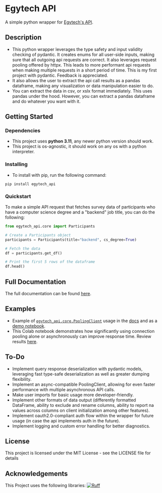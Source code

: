 # Egytech API
A simple python wrapper for [Egytech's API](https://api.egytech.fyi/).


## Description

* This python wrapper leverages the type safety and input validity checking of pydantic. 
It creates enums for all user-side inputs, making sure that all outgoing api requests are correct.
It also leverages request pooling offered by httpx. This leads to more performant api requests
when making multiple requests in a short period of time. This is my first project with pydantic. 
Feedback is appreciated.
* It also allows the user to extract the api call results as a pandas dataframe, making
any visualization or data manipulation easier to do.
* You can extract the data in csv, or xslx format immediately. This uses pandas under the hood.
However, you can extract a pandas dataframe and do whatever you want with it.

## Getting Started

### Dependencies

* This project uses **python 3.11**, any newer python version should work.
* This project is os-agnostic, it should work on any os with a python interpreter.

### Installing

* To install with pip, run the following command:
```
pip install egytech_api
```

### Quickstart
To make a simple API request that fetches survey data of participants who have a computer science
degree and a "backend" job title, you can do the following:
```python
from egytech_api.core import Participants

# Create a Participants object
participants = Participants(title="backend", cs_degree=True)

# Fetch the data
df = participants.get_df()

# Print the first 5 rows of the dataframe
df.head()
```

## Full Documentation
The full documentation can be found [here](https://abdulrahman-mustafa.gitbook.io/egytech-api/).

## Examples

- Example
  of [`egytech_api.core.PoolingClient`](https://abdulrahman-mustafa.gitbook.io/egytech-fyi-python-wrapper/reference/api-reference/poolingclient)
  usage in the
  [docs](https://abdulrahman-mustafa.gitbook.io/egytech-fyi-python-wrapper/reference/examples/using-the-pooling-client) 
and as a [demo notebook](https://deepnote.com/app/abdulrahmans-workspace/EgyTech-FYI-Wrapper-b29d75ab-a623-4f8b-96df-b8c7c8e89535).
- This Colab notebook demonstrates how significantly using connection pooling alone or asynchronously can improve
  response time. Review
  results [here](https://colab.research.google.com/drive/1cRAMJvDTg3O3Le9FzXaCirh6C__fUehc?usp=sharing).


## To-Do
- Implement query response deserialization with pydantic models, leveraging fast type-safe deserialization as well as greater dumping flexibility. 
- Implement an async-compatible PoolingClient, allowing for even faster performance with multiple asynchronous API calls.
- Make user imports for basic usage more developer-friendly.
- Implement other formats of data output (differently formatted DataFrame, ability to exclude and rename columns, ability to report na values across columns on client initialization among other features).
- Implement oauth2.0-compliant auth flow within the wrapper for future usage (in case the api implements auth in the future).
- Implement logging and custom error handling for better diagnostics. 

## License

This project is licensed under the MIT License - see the LICENSE file for details

## Acknowledgements

This Project uses the following libraries:
[![Ruff](https://img.shields.io/endpoint?url=https://raw.githubusercontent.com/astral-sh/ruff/main/assets/badge/v2.json)](https://github.com/astral-sh/ruff)
